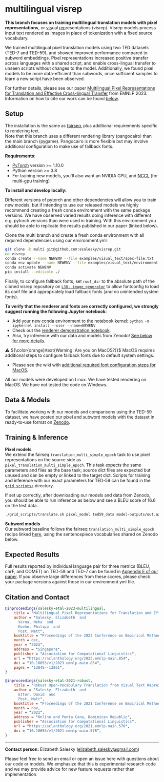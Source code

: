 # multilingual visrep

**This branch focuses on training multilingual translation models with pixel representations,** or <ins>vis</ins>ual <ins>rep</ins>resentations (visrep). Visrep models process input text rendered as images in place of tokenization with a fixed source vocabulary. 

We trained multilingual pixel translation models using two TED datasets (TED-7 and TED-59), and showed improved performance compared to subword embeddings. Pixel representations increased positive transfer across languages with a shared script, and enable cross-lingual transfer to unseen scripts without changes to the model. Additionally, we found pixel models to be more data-efficient than subwords, once sufficient samples to learn a new script have been observed. 

For further details, please see our paper [Multilingual Pixel Representations for Translation and Effective Cross-lingual Transfer](https://arxiv.org/abs/2305.14280) from EMNLP 2023.  Information on how to cite our work can be found [below](#citation-and-contact).

## Setup

The installation is the same as [fairseq](https://github.com/pytorch/fairseq), plus additional requirements specific to rendering text.  
Note that this branch uses a different rendering library (pangocairo) than the main branch (pygame). Pangocairo is more flexible but may involve additional configuration to make use of fallback fonts. 

**Requirements:**
* [PyTorch](http://pytorch.org/) version >= 1.10.0
* Python version >= 3.8
* For training new models, you'll also want an NVIDIA GPU, and [NCCL](https://github.com/NVIDIA/nccl) (for multi-gpu training)

**To install and develop locally:**

Different versions of pytorch and other dependencies will allow you to train new models, but if intending to use our released models we highly recommend creating a fresh conda environment with the same package versions. We have observed varied results doing inference with different e.g. pytorch versions than were used in training. With this environment you should be able to replicate the results published in our paper (linked below).

Clone the multi branch and create a fresh conda environment with all required dependencies using our environment.yml:
``` bash
git clone -b multi git@github.com:esalesky/visrep.git
cd visrep
conda create --name NEWENV --file examples/visual_text/spec-file.txt
conda env update --name NEWENV --file examples/visual_text/environment.yml
conda activate NEWENV
pip install --editable ./
```
Finally, to configure fallback fonts, set `root_dir` to the absolute path of the cloned visrep repository on [`L38: image_generator`](https://github.com/esalesky/visrep/blob/multi/fairseq/data/visual/image_generator.py#L38) to allow fontconfig to load its conf file and appropriately load fallback fonts (and no unintended system fonts).

**To verify that the renderer and fonts are correctly configured, we strongly suggest running the following Jupyter notebook:**
- Add your new conda environment to the notebook kernel: `python -m ipykernel install --user --name=NEWENV`
- Check out the [renderer demonstration notebook](https://github.com/esalesky/visrep/blob/multi/renderer-demonstration.ipynb).
- Also, try inference with our data and models from Zenodo! [See below for more details](#training--inference).

⚠️ ${\color{orange}\text{Warning: Are you on MacOS?}}$
MacOS requires additional steps to configure fallback fonts due to default system settings.
- Please see the wiki with [additional required font configuration steps for MacOS](https://github.com/esalesky/visrep/wiki/Setting-up-the-pangocairo-renderer-for-MacOS).

All our models were developed on Linux. We have tested rendering on MacOS. We have not tested the code on Windows.


## Data & Models

To facilitate working with our models and comparisons using the TED-59 dataset, we have posted our pixel and subword models with the dataset in ready-to-use format on [Zenodo](https://zenodo.org/records/10086264).


## Training & Inference

**Pixel models**  
We extend the fairseq `translation_multi_simple_epoch` task to use pixel representations on the source side as `pixel_translation_multi_simple_epoch`. 
This task expects the same parameters and files as the base task; source dict files are expected but unused and can be empty or linked to the target dict. 
Scripts for training and inference with our exact parameters for TED-59 can be found in the [`grid_scripts/`](https://github.com/esalesky/visrep/blob/multi/grid_scripts/) directory.  

If set up correctly, after downloading our models and data from Zenodo, you should be able to run inference as below and see a BLEU score of 16.6 on the test data.
```bash
./grid_scripts/translate.sh pixel_model ted59_data model-outputs/out.az az pixel_model/checkpoint_best.pt
```

**Subword models**  
Our subword baseline follows the fairseq `translation_multi_simple_epoch` recipe linked [here](https://github.com/facebookresearch/fairseq/blob/main/examples/multilingual/README.md), using the sentencepiece vocabularies shared on Zenodo below.


## Expected Results

Full results reported by individual language pair for three metrics (BLEU, chrF, and COMET) on TED-59 and TED-7 can be found in [Appendix E of our paper](https://arxiv.org/pdf/2305.14280.pdf#page=14). If you observe large differences from these scores, please check your package versions against those in our environment.yml file. 


## Citation and Contact

```bibtex
@inproceedings{salesky-etal-2023-multilingual,
    title = "Multilingual Pixel Representations for Translation and Effective Cross-lingual Transfer",
    author = "Salesky, Elizabeth  and
      Verma, Neha  and
      Koehn, Philipp  and
      Post, Matt",
    booktitle = "Proceedings of the 2023 Conference on Empirical Methods in Natural Language Processing",
    month = dec,
    year = "2023",
    address = "Singapore",
    publisher = "Association for Computational Linguistics",
    url = "https://aclanthology.org/2023.emnlp-main.854",
    doi = "10.18653/v1/2023.emnlp-main.854",
    pages = "13845--13861",
}

@inproceedings{salesky-etal-2021-robust,
    title = "Robust Open-Vocabulary Translation from Visual Text Representations",
    author = "Salesky, Elizabeth  and
      Etter, David  and
      Post, Matt",
    booktitle = "Proceedings of the 2021 Conference on Empirical Methods in Natural Language Processing (EMNLP)",
    month = nov,
    year = "2021",
    address = "Online and Punta Cana, Dominican Republic",
    publisher = "Association for Computational Linguistics",
    url = "https://aclanthology.org/2021.emnlp-main.576",
    doi = "10.18653/v1/2021.emnlp-main.576",
}
```
<hr> 

**Contact person:**  Elizabeth Salesky ([elizabeth.salesky@gmail.com](mailto:elizabeth.salesky@gmail.com))

Please feel free to send an email or open an issue here with questions about our code or models. We emphasize that this is experimental research code and we may provide advice for new feature requests rather than implementation. 
